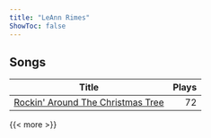 ```yaml
---
title: "LeAnn Rimes"
ShowToc: false
---
```


## Songs
Title | Plays 
----- | -----: 
[Rockin' Around The Christmas Tree](/songs/rockin-around-the-christmas-tree) | 72

{{< more >}}